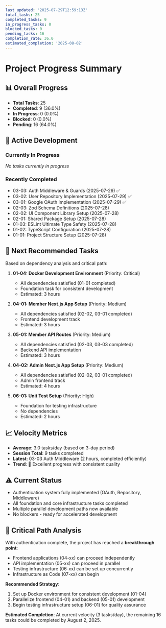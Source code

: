 ```yaml
---
last_updated: '2025-07-29T12:59:13Z'
total_tasks: 25
completed_tasks: 9
in_progress_tasks: 0
blocked_tasks: 0
pending_tasks: 16
completion_rate: 36.0
estimated_completion: '2025-08-02'
---
```


# Project Progress Summary

## 📊 Overall Progress
- **Total Tasks**: 25
- **Completed**: 9 (36.0%)
- **In Progress**: 0 (0.0%)
- **Blocked**: 0 (0.0%)
- **Pending**: 16 (64.0%)

## 🚀 Active Development
### Currently In Progress
*No tasks currently in progress*

### Recently Completed
- 03-03: Auth Middleware & Guards (2025-07-29) ✅
- 03-02: User Repository Implementation (2025-07-29) ✅
- 03-01: Google OAuth Implementation (2025-07-29) ✅
- 02-03: Zod Schema Definitions (2025-07-28)
- 02-02: UI Component Library Setup (2025-07-28)
- 02-01: Shared Package Setup (2025-07-28)
- 01-03: ESLint Ultimate Type Safety (2025-07-28)
- 01-02: TypeScript Configuration (2025-07-28)
- 01-01: Project Structure Setup (2025-07-28)

## 🎯 Next Recommended Tasks
Based on dependency analysis and critical path:

1. **01-04: Docker Development Environment** (Priority: Critical)
   - All dependencies satisfied (01-01 completed)
   - Foundation task for consistent development
   - Estimated: 3 hours

2. **04-01: Member Next.js App Setup** (Priority: Medium)
   - All dependencies satisfied (02-02, 03-01 completed)
   - Frontend development track
   - Estimated: 3 hours

3. **05-01: Member API Routes** (Priority: Medium)
   - All dependencies satisfied (02-03, 03-03 completed)
   - Backend API implementation
   - Estimated: 3 hours

4. **04-02: Admin Next.js App Setup** (Priority: Medium)
   - All dependencies satisfied (02-02, 03-01 completed)
   - Admin frontend track
   - Estimated: 4 hours

5. **06-01: Unit Test Setup** (Priority: High)
   - Foundation for testing infrastructure
   - No dependencies
   - Estimated: 2 hours

## 📈 Velocity Metrics
- **Average**: 3.0 tasks/day (based on 3-day period)
- **Session Total**: 9 tasks completed
- **Latest**: 03-03 Auth Middleware (2 hours, completed efficiently)
- **Trend**: 🚀 Excellent progress with consistent quality

## ⚠️ Current Status
- Authentication system fully implemented (OAuth, Repository, Middleware)
- All foundation and core infrastructure tasks completed
- Multiple parallel development paths now available
- No blockers - ready for accelerated development

## 🔄 Critical Path Analysis
With authentication complete, the project has reached a **breakthrough point**:
- Frontend applications (04-xx) can proceed independently
- API implementation (05-xx) can proceed in parallel
- Testing infrastructure (06-xx) can be set up concurrently
- Infrastructure as Code (07-xx) can begin

**Recommended Strategy**: 
1. Set up Docker environment for consistent development (01-04)
2. Parallelize frontend (04-01) and backend (05-01) development
3. Begin testing infrastructure setup (06-01) for quality assurance

**Estimated Completion**: At current velocity (3 tasks/day), the remaining 16 tasks could be completed by August 2, 2025.